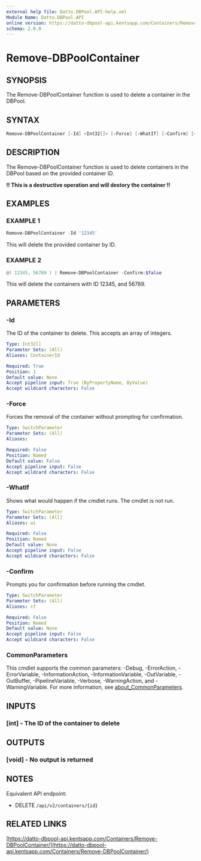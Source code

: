 ```yaml
---
external help file: Datto.DBPool.API-help.xml
Module Name: Datto.DBPool.API
online version: https://datto-dbpool-api.kentsapp.com/Containers/Remove-DBPoolContainer/
schema: 2.0.0
---
```


# Remove-DBPoolContainer

## SYNOPSIS

The Remove-DBPoolContainer function is used to delete a container in the DBPool.

## SYNTAX

```PowerShell
Remove-DBPoolContainer [-Id] <Int32[]> [-Force] [-WhatIf] [-Confirm] [<CommonParameters>]
```

## DESCRIPTION

The Remove-DBPoolContainer function is used to delete containers in the DBPool based on the provided container ID.

**!! This is a destructive operation and will destory the container !!**

## EXAMPLES

### EXAMPLE 1

```PowerShell
Remove-DBPoolContainer -Id '12345'
```

This will delete the provided container by ID.

### EXAMPLE 2

```PowerShell
@( 12345, 56789 ) | Remove-DBPoolContainer -Confirm:$false
```

This will delete the containers with ID 12345, and 56789.

## PARAMETERS

### -Id

The ID of the container to delete.
This accepts an array of integers.

```yaml
Type: Int32[]
Parameter Sets: (All)
Aliases: ContainerId

Required: True
Position: 1
Default value: None
Accept pipeline input: True (ByPropertyName, ByValue)
Accept wildcard characters: False
```

### -Force

Forces the removal of the container without prompting for confirmation.

```yaml
Type: SwitchParameter
Parameter Sets: (All)
Aliases:

Required: False
Position: Named
Default value: False
Accept pipeline input: False
Accept wildcard characters: False
```

### -WhatIf

Shows what would happen if the cmdlet runs.
The cmdlet is not run.

```yaml
Type: SwitchParameter
Parameter Sets: (All)
Aliases: wi

Required: False
Position: Named
Default value: None
Accept pipeline input: False
Accept wildcard characters: False
```

### -Confirm

Prompts you for confirmation before running the cmdlet.

```yaml
Type: SwitchParameter
Parameter Sets: (All)
Aliases: cf

Required: False
Position: Named
Default value: None
Accept pipeline input: False
Accept wildcard characters: False
```

### CommonParameters

This cmdlet supports the common parameters: -Debug, -ErrorAction, -ErrorVariable, -InformationAction, -InformationVariable, -OutVariable, -OutBuffer, -PipelineVariable, -Verbose, -WarningAction, and -WarningVariable. For more information, see [about_CommonParameters](http://go.microsoft.com/fwlink/?LinkID=113216).

## INPUTS

### [int] - The ID of the container to delete

## OUTPUTS

### [void] - No output is returned

## NOTES

Equivalent API endpoint:

- DELETE `/api/v2/containers/{id}`

## RELATED LINKS

[https://datto-dbpool-api.kentsapp.com/Containers/Remove-DBPoolContainer/](https://datto-dbpool-api.kentsapp.com/Containers/Remove-DBPoolContainer/)
